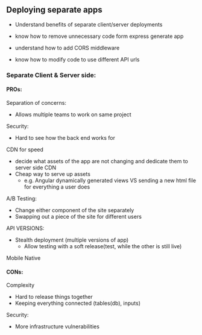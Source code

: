 ## Deploying separate apps

- Understand benefits of separate client/server deployments

- know how to remove unnecessary code form express generate app

- understand how to add CORS middleware

- know how to modify code to use different API urls

### Separate Client & Server side:
#### PROs:
Separation of concerns:
  - Allows multiple teams to work on same project

Security:
  - Hard to see how the back end works for

CDN for speed
  - decide what assets of the app are not changing and dedicate them to server side CDN
  - Cheap way to serve up assets
    - e.g. Angular dynamically generated views VS sending a new html file for everything a user does

A/B Testing:
  - Change either component of the site separately
  - Swapping out a piece of the site for different users

API VERSIONS:
  - Stealth deployment (multiple versions of app)
    - Allow testing with a soft release(test, while the other is still live)

Mobile Native


#### CONs:
Complexity
  - Hard to release things together
  - Keeping everything connected (tables(db), inputs)

Security:
  - More infrastructure vulnerabilities
